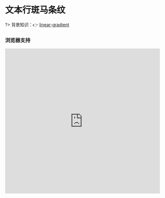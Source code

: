 
# 文本行斑马条纹

?> 背景知识：:point_right: [linear-gradient](https://developer.mozilla.org/zh-CN/docs/Web/CSS/linear-gradient)

<vuep template="#demo1"></vuep>

<script v-pre type="text/x-template" id="demo1">
<style>
  main {
    width: 100%;
  }
  pre {
    width: 100%;
    display: inline-flex;
    background: #f8f8f8;
    background-image: linear-gradient(rgba(18,18,18,.05) 50%, transparent 0);
    background-size: auto 48px;
    background-origin: content-box;
    font: 14px/24px Consolas, Monaco, monospace;
  }
  main pre > code {
    display: inline-block;
    padding: 0;
    color: #34495e;
    background-color: transparent;
    font: inherit;
  }
</style>
<template>
  <main class="main">
    <pre>
      <code class="language-js">
        const pull = (arr, ...args) => {
          let argState = Array.isArray(args[0]) ? args[0] : args;
          let pulled = arr.filter((v, i) => !argState.includes(v));
          arr.length = 0;
          pulled.forEach(v => arr.push(v));
        };
        let myArray = ['a', 'b', 'c', 'a', 'b', 'c'];
        pull(myArray, 'a', 'c');
        console.log(myArray);
      </code>
    </pre>
  </main>
</template>
<script>  
</script>
</script>

### 浏览器支持

<iframe src="https://caniuse.bitsofco.de/embed/index.html?feat=css-gradients&amp;periods=future_2,future_1,current,past_1,past_2,past_3&amp;accessible-colours=false" frameborder="0" width="100%" height="471px"></iframe>

